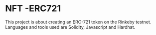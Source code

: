 # NFT -ERC721
This project is about creating an ERC-721 token on the Rinkeby testnet. Languages and tools used are Solidity, Javascript and Hardhat.
